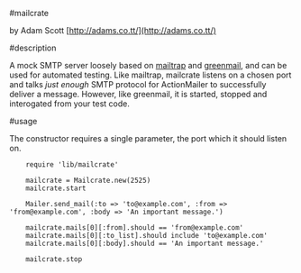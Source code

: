 #mailcrate

by Adam Scott [http://adams.co.tt/](http://adams.co.tt/)

#description

A mock SMTP server loosely based on [mailtrap](http://rubymatt.rubyforge.org/mailtrap/) and [greenmail](http://www.icegreen.com/greenmail/), and can be used for automated testing. Like mailtrap, mailcrate listens on a chosen port and talks _just enough_ SMTP protocol for ActionMailer to successfully deliver a message. However, like greenmail, it is started, stopped and interogated from your test code.

#usage

The constructor requires a single parameter, the port which it should listen on. 

		require 'lib/mailcrate'

		mailcrate = Mailcrate.new(2525)
		mailcrate.start

		Mailer.send_mail(:to => 'to@example.com', :from => 'from@example.com', :body => 'An important message.')

		mailcrate.mails[0][:from].should == 'from@example.com'
		mailcrate.mails[0][:to_list].should include 'to@example.com'
		mailcrate.mails[0][:body].should == 'An important message.'

		mailcrate.stop

		




